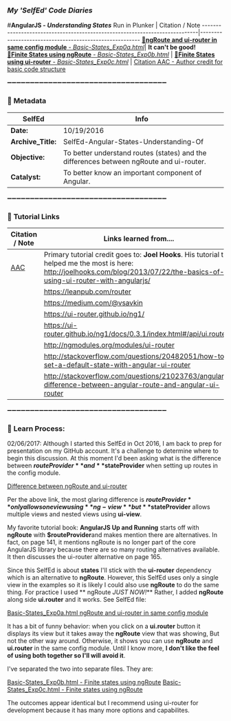 ### **_My 'SelfEd' Code Diaries_**
#**AngularJS - _Understanding States_**
Run in Plunker | Citation / Note
----------------------------------------------------------------------------|--------------------------------------------------------
[:small_blue_diamond:**ngRoute and ui-router in same config module** - _Basic-States_Exp0a.html_](https://plnkr.co/edit/tZ2xyi8Tn3vD7DauKpMN?p=preview)| **It can't be good!**       
[:small_blue_diamond:**Finite States using ngRoute** - _Basic-States_Exp0b.html_](https://plnkr.co/edit/L5PndkcloCtAPt9bln5o?p=preview) | 
[:small_blue_diamond:**Finite States using ui-router** - _Basic-States_Exp0c.html_](https://plnkr.co/edit/ngVu8z4eEdp2dqp7hzKS?p=preview) | [Citation AAC - Author credit for basic code structure](https://github.com/BrianHCombes/SelfEd-Tutorials-Javascript/blob/master/SelfEd-Javascript-Functions-Asynchronous-Calls/References.md)


:heavy_minus_sign::heavy_minus_sign::heavy_minus_sign::heavy_minus_sign::heavy_minus_sign::heavy_minus_sign::heavy_minus_sign::heavy_minus_sign::heavy_minus_sign::heavy_minus_sign::heavy_minus_sign::heavy_minus_sign::heavy_minus_sign::heavy_minus_sign::heavy_minus_sign::heavy_minus_sign::heavy_minus_sign::heavy_minus_sign::heavy_minus_sign::heavy_minus_sign::heavy_minus_sign::heavy_minus_sign::heavy_minus_sign::heavy_minus_sign::heavy_minus_sign::heavy_minus_sign::heavy_minus_sign::heavy_minus_sign::heavy_minus_sign::heavy_minus_sign::heavy_minus_sign::heavy_minus_sign::heavy_minus_sign::heavy_minus_sign::heavy_minus_sign:

### :arrow_down_small: **Metadata**
**SelfEd**          |  **Info** 
------------------- | ------------------------------------------------------------------------
**Date:**           | 10/19/2016
**Archive_Title:**  | SelfEd-Angular-States-Understanding-Of
**Objective:**      | To better understand routes (states) and the differences between ngRoute and ui-router.
**Catalyst:**      | To better know an important component of Angular.                                                                        
:heavy_minus_sign::heavy_minus_sign::heavy_minus_sign::heavy_minus_sign::heavy_minus_sign::heavy_minus_sign::heavy_minus_sign::heavy_minus_sign::heavy_minus_sign::heavy_minus_sign::heavy_minus_sign::heavy_minus_sign::heavy_minus_sign::heavy_minus_sign::heavy_minus_sign::heavy_minus_sign::heavy_minus_sign::heavy_minus_sign::heavy_minus_sign::heavy_minus_sign::heavy_minus_sign::heavy_minus_sign::heavy_minus_sign::heavy_minus_sign::heavy_minus_sign::heavy_minus_sign::heavy_minus_sign::heavy_minus_sign::heavy_minus_sign::heavy_minus_sign::heavy_minus_sign::heavy_minus_sign::heavy_minus_sign::heavy_minus_sign::heavy_minus_sign:

### :arrow_down_small: **Tutorial Links**
**Citation / Note**   | **Links learned from....**                                                
----------------------|-----------------------
[AAC](https://github.com/BrianHCombes/SelfEd-Tutorials-Javascript/blob/master/SelfEd-Javascript-Functions-Asynchronous-Calls/References.md)  | Primary tutorial credit goes to: **Joel Hooks**. His tutorial that helped me the most is here:   http://joelhooks.com/blog/2013/07/22/the-basics-of-using-ui-router-with-angularjs/ 
                      | https://leanpub.com/router
                      | https://medium.com/@vsavkin
                      | https://ui-router.github.io/ng1/
                      | https://ui-router.github.io/ng1/docs/0.3.1/index.html#/api/ui.router
                      | http://ngmodules.org/modules/ui-router
                      | http://stackoverflow.com/questions/20482051/how-to-set-a-default-state-with-angular-ui-router
                      | http://stackoverflow.com/questions/21023763/angularjs-difference-between-angular-route-and-angular-ui-router                 
:heavy_minus_sign::heavy_minus_sign::heavy_minus_sign::heavy_minus_sign::heavy_minus_sign::heavy_minus_sign::heavy_minus_sign::heavy_minus_sign::heavy_minus_sign::heavy_minus_sign::heavy_minus_sign::heavy_minus_sign::heavy_minus_sign::heavy_minus_sign::heavy_minus_sign::heavy_minus_sign::heavy_minus_sign::heavy_minus_sign::heavy_minus_sign::heavy_minus_sign::heavy_minus_sign::heavy_minus_sign::heavy_minus_sign::heavy_minus_sign::heavy_minus_sign::heavy_minus_sign::heavy_minus_sign::heavy_minus_sign::heavy_minus_sign::heavy_minus_sign::heavy_minus_sign::heavy_minus_sign::heavy_minus_sign::heavy_minus_sign::heavy_minus_sign:

### :arrow_down_small: **Learn Process:**

02/06/2017:
Although I started this SelfEd in Oct 2016, I am back to prep for presentation on my GitHub account. It's a challenge to determine where to begin this discussion. At this moment I'd been asking what is the difference between **$routeProvider** and **$stateProvider** when setting up routes in the config module. 

[Difference between ngRoute and ui-router](http://stackoverflow.com/questions/33144690/what-is-diff-between-routeprovider-stateprovider-in-angularjs)

Per the above link, the most glaring difference is **$routeProvider** only allows one view using **ng-view** but **$stateProvider** allows multiple views and nested views using **ui-view**.

My favorite tutorial book: **AngularJS Up and Running** starts off with **ngRoute** with **$routeProvider**and makes mention there are alternatives. In fact, on page 141, it mentions ngRoute is no longer part of the core AngularJS library because there are so many routing alternatives available. It then discusses the ui-router alternative on page 165.

Since this SelfEd is about **states** I'll stick with the **ui-router** dependency which is an alternative to **ngRoute**. However, this SelfEd uses only a single view in the examples so it is likely I could also use **ngRoute** to do the same thing. For practice I used ** ngRoute _JUST NOW!_**  Rather, I added **ngRoute** along side **ui.router** and it works. See SelfEd file:
    
[Basic-States_Exp0a.html ngRoute and ui-router in same config module]() 

It has a bit of funny behavior: when you click on a **ui.router** button it displays its view but it takes away the **ngRoute** view that was showing, But not the other way around. Otherwise, it shows you can use **ngRoute** and **ui.router** in the same config module. Until I know more, **I don't like the feel of using both together so I'll will avoid it**.
            
I've separated the two into separate files. They are:
                
[Basic-States_Exp0b.html - Finite states using ngRoute](https://plnkr.co/edit/L5PndkcloCtAPt9bln5o?p=preview) 
[Basic-States_Exp0c.html - Finite states using ngRoute](https://plnkr.co/edit/ngVu8z4eEdp2dqp7hzKS?p=preview) 
    
The outcomes appear identical but I recommend using ui-router for development because it has many more options and capabilites.

  
